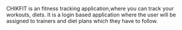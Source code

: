 CHIKFIT is an fitness tracking application,where you can track your workouts, diets. It is a login based application where the user will be assigned to trainers and diet plans which they have to follow. 
